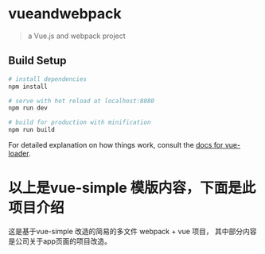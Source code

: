 # vueandwebpack

> a Vue.js and webpack project

## Build Setup

``` bash
# install dependencies
npm install

# serve with hot reload at localhost:8080
npm run dev

# build for production with minification
npm run build
```

For detailed explanation on how things work, consult the [docs for vue-loader](http://vuejs.github.io/vue-loader).

# 以上是vue-simple 模版内容，下面是此项目介绍
这是基于vue-simple 改造的简易的多文件 webpack + vue 项目，
其中部分内容是公司关于app页面的项目改造。